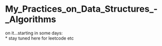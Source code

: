# My_Practices_on_Data_Structures_-_Algorithms

on it...starting in some days:  
      * stay tuned here for leetcode etc
